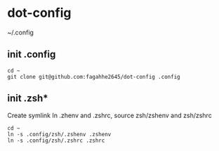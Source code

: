 # dot-config
~/.config

## init .config
```
cd ~
git clone git@github.com:fagahhe2645/dot-config .config
```

## init .zsh*
Create symlink
In .zhenv and .zshrc, source zsh/zshenv and zsh/zshrc
```
cd ~
ln -s .config/zsh/.zshenv .zshenv
ln -s .config/zsh/.zshrc .zshrc
```

